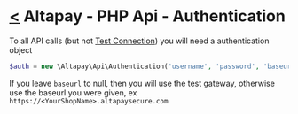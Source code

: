 [<](index.md) Altapay - PHP Api - Authentication
================================================

To all API calls (but not [Test Connection](test_connection.md)) you will need a authentication object
 
```php
$auth = new \Altapay\Api\Authentication('username', 'password', 'baseurl');
```

If you leave `baseurl` to null, then you will use the test gateway, otherwise use the baseurl you were given, ex `https://<YourShopName>.altapaysecure.com`
